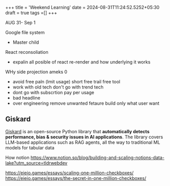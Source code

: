 +++
title = 'Weekend Learning'
date = 2024-08-31T11:24:52.5252+05:30
draft = true
tags =[]
+++ 


AUG 31- Sep 1

Google file system
- Master child 

React reconsoliation
- expalin all posible of react re-render and how underlying it works


WHy side projection ameks 0
 - avoid free paln (lmit usage) short free trail free tool
 - work with old tech don't go with trend tech
 - dont go with subscrtion pay per usage 
 - bad headline
 - over engineering remove unwanted fetaure build only what user want


## Giskard

[Giskard](https://github.com/Giskard-AI/giskard) is an open-source Python library that **automatically detects performance, bias & security issues in AI applications**. The library covers LLM-based applications such as RAG agents, all the way to traditional ML models for tabular data


How notion 
https://www.notion.so/blog/building-and-scaling-notions-data-lake?utm_source=tldrwebdev

https://eieio.games/essays/scaling-one-million-checkboxes/
https://eieio.games/essays/the-secret-in-one-million-checkboxes/